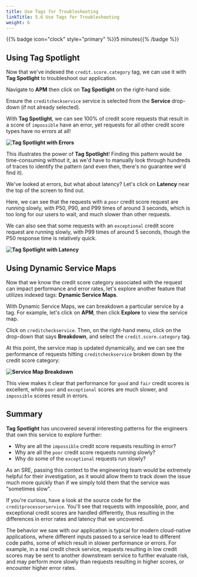 ```yaml
---
title: Use Tags for Troubleshooting
linkTitle: 5.6 Use Tags for Troubleshooting
weight: 6
---
```


{{% badge icon="clock" style="primary" %}}5 minutes{{% /badge %}}

## Using Tag Spotlight

Now that we've indexed the `credit.score.category` tag, we can use it with **Tag Spotlight** to troubleshoot our application. 

Navigate to **APM** then click on **Tag Spotlight** on the right-hand side. 

Ensure the `creditcheckservice` service is selected from the **Service** drop-down (if not already selected).

With **Tag Spotlight**, we can see 100% of credit score requests that result in a score of `impossible` have an error, yet requests for all other credit score types have no errors at all! 

**![Tag Spotlight with Errors](../images/tag_spotlight_errors.png)**

This illustrates the power of **Tag Spotlight**! Finding this pattern would be time-consuming without it, as we'd have to manually look through hundreds of traces to identify the pattern (and even then, there's no guarantee we'd find it). 

We've looked at errors, but what about latency? Let's click on **Latency** near the top of the screen to find out. 

Here, we can see that the requests with a `poor` credit score request are running slowly, with P50, P90, and P99 times of around 3 seconds, which is too long for our users to wait, and much slower than other requests. 

We can also see that some requests with an `exceptional` credit score request are running slowly, with P99 times of around 5 seconds, though the P50 response time is relatively quick.

**![Tag Spotlight with Latency](../images/tag_spotlight_latency.png)**

## Using Dynamic Service Maps 

Now that we know the credit score category associated with the request can impact performance and error rates, let's explore another feature that utilizes indexed tags: **Dynamic Service Maps**. 

With Dynamic Service Maps, we can breakdown a particular service by a tag. For example, let's click on **APM**, then click **Explore** to view the service map. 

Click on `creditcheckservice`. Then, on the right-hand menu, click on the drop-down that says **Breakdown**, and select the `credit.score.category` tag. 

At this point, the service map is updated dynamically, and we can see the performance of requests hitting `creditcheckservice` broken down by the credit score category: 

**![Service Map Breakdown](../images/service_map_breakdown.png)**

This view makes it clear that performance for `good` and `fair` credit scores is excellent, while `poor` and `exceptional` scores are much slower, and `impossible` scores result in errors. 

## Summary

**Tag Spotlight** has uncovered several interesting patterns for the engineers that own this service to explore further: 

* Why are all the `impossible` credit score requests resulting in error?
* Why are all the `poor` credit score requests running slowly?
* Why do some of the `exceptional` requests run slowly?

As an SRE, passing this context to the engineering team would be extremely helpful for their investigation, as it would allow them to track down the issue much more quickly than if we simply told them that the service was "sometimes slow". 

If you're curious, have a look at the source code for the `creditprocessorservice`. You'll see that requests with impossible, poor, and exceptional credit scores are handled differently, thus resulting in the differences in error rates and latency that we uncovered.

The behavior we saw with our application is typical for modern cloud-native applications, where different inputs passed to a service lead to different code paths, some of which result in slower performance or errors. For example, in a real credit check service, requests resulting in low credit scores may be sent to another downstream service to further evaluate risk, and may perform more slowly than requests resulting in higher scores, or encounter higher error rates.   
